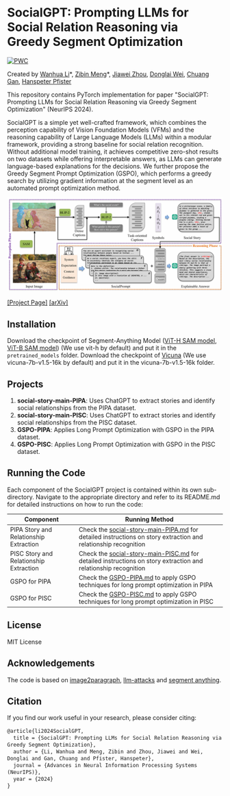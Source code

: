 # SocialGPT: Prompting LLMs for Social Relation Reasoning via Greedy Segment Optimization
[![PWC](https://img.shields.io/endpoint.svg?url=https://paperswithcode.com/badge/socialgpt-prompting-llms-for-social-relation/visual-social-relationship-recognition-on-1)](https://paperswithcode.com/sota/visual-social-relationship-recognition-on-1?p=socialgpt-prompting-llms-for-social-relation)

Created by [Wanhua Li](https://li-wanhua.github.io/)\*, [Zibin Meng](https://scholar.google.com/citations?hl=en&user=_n5g8KUAAAAJ)\*, [Jiawei Zhou](https://sites.harvard.edu/jzhou/), [Donglai Wei](https://donglaiw.github.io/), [Chuang Gan](https://people.csail.mit.edu/ganchuang/), [Hanspeter Pfister](https://vcg.seas.harvard.edu/people/hanspeter-pfister)

This repository contains PyTorch implementation for paper "SocialGPT: Prompting LLMs for Social Relation Reasoning via Greedy Segment Optimization" (NeurIPS 2024). 

SocialGPT is a simple yet well-crafted framework, which combines the perception capability of Vision Foundation Models (VFMs) and the reasoning capability of Large Language Models (LLMs) within a modular framework, providing a strong baseline for social relation recognition. Without additional model training, it achieves competitive zero-shot results on two datasets while offering interpretable answers, as LLMs can generate language-based explanations for the decisions. We further propose the Greedy Segment Prompt Optimization (GSPO), which performs a greedy search by utilizing gradient information at the segment level as an automated prompt optimization method.

![intro](images/intro.png)

[[Project Page]](https://mengzibin.github.io/SocialGPT.github.io/) [[arXiv]](https://arxiv.org/pdf/2410.21411)

## Installation

Download the checkpoint of Segment-Anything Model ([ViT-H SAM model](https://dl.fbaipublicfiles.com/segment_anything/sam_vit_h_4b8939.pth), [ViT-B SAM model](https://dl.fbaipublicfiles.com/segment_anything/sam_vit_b_01ec64.pth)) (We use vit-h by default) and put it in the `pretrained_models` folder. Download the checkpoint of [Vicuna](https://huggingface.co/lmsys/vicuna-7b-v1.5-16k) (We use vicuna-7b-v1.5-16k by default) and put it in the vicuna-7b-v1.5-16k folder. 

## Projects

1. **social-story-main-PIPA**: Uses ChatGPT to extract stories and identify social relationships from the PIPA dataset.
2. **social-story-main-PISC**: Uses ChatGPT to extract stories and identify social relationships from the PISC dataset.
3. **GSPO-PIPA**: Applies Long Prompt Optimization with GSPO in the PIPA dataset.
4. **GSPO-PISC**: Applies Long Prompt Optimization with GSPO in the PISC dataset.

## Running the Code

Each component of the SocialGPT project is contained within its own sub-directory. Navigate to the appropriate directory and refer to its README.md for detailed instructions on how to run the code:

| Component                              | Running Method                                               |
| -------------------------------------- | ------------------------------------------------------------ |
| PIPA Story and Relationship Extraction | Check the [social-story-main-PIPA.md](./social-story-main-PIPA/README.md) for detailed instructions on story extraction and relationship recognition |
| PISC Story and Relationship Extraction | Check the [social-story-main-PISC.md](./social-story-main-PISC/README.md) for detailed instructions on story extraction and relationship recognition |
| GSPO for PIPA                          | Check the [GSPO-PIPA.md](./GSPO-PIPA/README.md) to apply GSPO techniques for long prompt optimization in PIPA |
| GSPO for PISC                          | Check the [GSPO-PISC.md](./GSPO-PISC/README.md) to apply GSPO techniques for long prompt optimization in PISC |

## License

MIT License

## Acknowledgements

The code is based on [image2paragraph](https://github.com/showlab/Image2Paragraph), [llm-attacks](https://github.com/llm-attacks/llm-attacks) and [segment anything](https://github.com/facebookresearch/segment-anything).

## Citation

If you find our work useful in your research, please consider citing:

```
@article{li2024SocialGPT,
  title = {SocialGPT: Prompting LLMs for Social Relation Reasoning via Greedy Segment Optimization},
  author = {Li, Wanhua and Meng, Zibin and Zhou, Jiawei and Wei, Donglai and Gan, Chuang and Pfister, Hanspeter},
  journal = {Advances in Neural Information Processing Systems (NeurIPS)},
  year = {2024}
}
```

